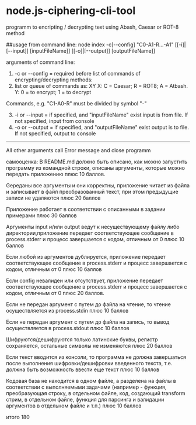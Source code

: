 # node.js-ciphering-cli-tool
programm to encripting / decrypting text using Abash, Caesar or ROT-8 method

##usage
from command line:
  node index -c[--config] "C0-A1-R...-A1" [[-i]|[--input]] [inputFileName]] [[-o]|[--output]] [outputFileName]] 

arguments of command line:
1. -c or --config  = required before list of commands of encrypting/decrypting methods: 
2. list or queue of commands as:
 XY
X: С = Caesar; R = ROT8; A = Atbash.
Y: 0 = to encrypt; 1 = to decrypt 

 Commands, e.g. "C1-A0-R" must be divided by symbol "-"

3. -i or --input = if specified, and "inputFileName" exist input is from  file. If not specified, input from console
4. -o or --output =  if specified, and "outputFileName" exist  output is to  file. If not specified, output to console

****************************************************
All other arguments call Error message and close programm

самооценка:
В README.md должно быть описано, как можно запустить программу из командной строки, описаны аргументы, которые можно передать приложению плюс 10 баллов.

Gереданы все аргументы и они корректны, приложение читает из файла и записывает в файл преобразованный текст, при этом предыдущие записи не удаляются плюс 20 баллов

Приложение работает в соответствии с описанными в задании примерами плюс 30 баллов

Аргументы input и/или output ведут к несуществующему файлу либо директории,приложение передает соответствующее сообщение в process.stderr и прoцесс завершается с кодом, 
отличным от 0 плюс 10 баллов

Если любой из аргументов дублируется, приложение передает соответствующее сообщение в process.stderr и прoцесс завершается с кодом, отличным от 0 плюс 10 баллов

Если config невалиден или отсутствует, приложение передает соответствующее сообщение в process.stderr и прoцесс завершается с кодом, отличным от 0 плюс 20 баллов.

Если не передан аргумент с путем до файла на чтение, то чтение осуществляется из process.stdin плюс 10 баллов

Если не передан аргумент с путем до файла на запись, то вывод осуществляется в process.stdout плюс 10 баллов

Шифруются/дешифруются только латинские буквы, регистр сохраняется, остальные символы не изменяются плюс 20 баллов

Если текст вводится из консоли, то программа не должна завершаться после выполнения шифровки/дешифровки введенного текста, т.е. должна быть возможность ввести еще текст плюс 10 баллов

Кодовая база не находится в одном файле, а разделена на файлы в соответствии с выполняемыми задачами (например - функция, преобразующая строку, в отдельном файле, код, создающий transform стрим, в отдельном файле, функция для парсинга и валидации аргументов в отдельном файле и т.п.) плюс 10 баллов

итого 180
